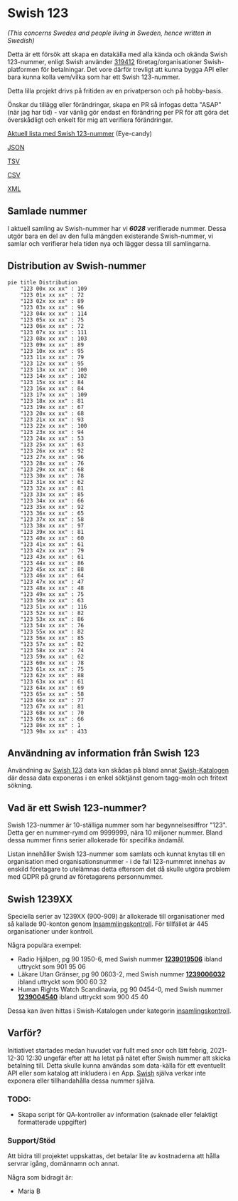 # Swish 123

*(This concerns Swedes and people living in Sweden, hence written in Swedish)*

Detta är ett försök att skapa en datakälla med alla kända och okända Swish 123-nummer, enligt Swish använder [319412](https://www.swish.nu/about-swish#Swish_in_numbers) företag/organisationer Swish-platformen för betalningar. Det vore därför trevligt att kunna bygga API eller bara kunna kolla vem/vilka som har ett Swish 123-nummer.

Detta lilla projekt drivs på fritiden av en privatperson och på hobby-basis.

Önskar du tillägg eller förändringar, skapa en PR så infogas detta "ASAP" (när jag har tid) - var vänlig gör endast en förändring per PR för att göra det överskådligt och enkelt för mig att verifiera förändringar.



[Aktuell lista med Swish 123-nummer](https://github.com/cisene/swish-123/blob/master/swish-123.md) (Eye-candy)

[JSON](https://github.com/cisene/swish-123/blob/master/json/swish-123-datasource.json)

[TSV](https://github.com/cisene/swish-123/blob/master/text/swish-123-datasource.tsv)

[CSV](https://github.com/cisene/swish-123/blob/master/text/swish-123-datasource.csv)

[XML](https://github.com/cisene/swish-123/blob/master/xml-data/swish-123-datasource.xml)



## Samlade nummer

I aktuell samling av Swish-nummer har vi ***6028*** verifierade nummer. Dessa utgör bara en del av den fulla mängden existerande Swish-nummer, vi samlar och verifierar hela tiden nya och lägger dessa till samlingarna.

## Distribution av Swish-nummer

```mermaid
pie title Distribution
    "123 00x xx xx" : 109
    "123 01x xx xx" : 72
    "123 02x xx xx" : 89
    "123 03x xx xx" : 96
    "123 04x xx xx" : 114
    "123 05x xx xx" : 75
    "123 06x xx xx" : 72
    "123 07x xx xx" : 111
    "123 08x xx xx" : 103
    "123 09x xx xx" : 89
    "123 10x xx xx" : 95
    "123 11x xx xx" : 79
    "123 12x xx xx" : 95
    "123 13x xx xx" : 100
    "123 14x xx xx" : 102
    "123 15x xx xx" : 84
    "123 16x xx xx" : 84
    "123 17x xx xx" : 109
    "123 18x xx xx" : 81
    "123 19x xx xx" : 67
    "123 20x xx xx" : 68
    "123 21x xx xx" : 93
    "123 22x xx xx" : 100
    "123 23x xx xx" : 94
    "123 24x xx xx" : 53
    "123 25x xx xx" : 63
    "123 26x xx xx" : 92
    "123 27x xx xx" : 96
    "123 28x xx xx" : 76
    "123 29x xx xx" : 68
    "123 30x xx xx" : 78
    "123 31x xx xx" : 62
    "123 32x xx xx" : 81
    "123 33x xx xx" : 85
    "123 34x xx xx" : 66
    "123 35x xx xx" : 92
    "123 36x xx xx" : 65
    "123 37x xx xx" : 58
    "123 38x xx xx" : 97
    "123 39x xx xx" : 81
    "123 40x xx xx" : 60
    "123 41x xx xx" : 61
    "123 42x xx xx" : 79
    "123 43x xx xx" : 61
    "123 44x xx xx" : 86
    "123 45x xx xx" : 88
    "123 46x xx xx" : 64
    "123 47x xx xx" : 47
    "123 48x xx xx" : 48
    "123 49x xx xx" : 75
    "123 50x xx xx" : 63
    "123 51x xx xx" : 116
    "123 52x xx xx" : 82
    "123 53x xx xx" : 86
    "123 54x xx xx" : 76
    "123 55x xx xx" : 82
    "123 56x xx xx" : 85
    "123 57x xx xx" : 82
    "123 58x xx xx" : 74
    "123 59x xx xx" : 62
    "123 60x xx xx" : 78
    "123 61x xx xx" : 75
    "123 62x xx xx" : 88
    "123 63x xx xx" : 61
    "123 64x xx xx" : 69
    "123 65x xx xx" : 58
    "123 66x xx xx" : 77
    "123 67x xx xx" : 81
    "123 68x xx xx" : 70
    "123 69x xx xx" : 66
    "123 86x xx xx" : 1
    "123 90x xx xx" : 433
```

## Användning av information från Swish 123

Användning av [Swish 123](https://github.com/cisene/swish-123) data kan skådas på bland annat [Swish-Katalogen](https://b19.se/swish-katalogen/) där dessa data exponeras i en enkel söktjänst genom tagg-moln och fritext sökning.



## Vad är ett Swish 123-nummer?

Swish 123-nummer är 10-ställiga nummer som har begynnelsesiffror "123". Detta ger en nummer-rymd om 9999999, nära 10 miljoner nummer. Bland dessa nummer finns serier allokerade för specifika ändamål. 

Listan innehåller Swish 123-nummer som samlats och kunnat knytas till en organisation med organisationsnummer - i de fall 123-nummret innehas av enskild företagare to utelämnas detta eftersom det då skulle utgöra problem med GDPR på grund av företagarens personnummer.



## Swish 1239XX

Speciella serier av 1239XX (900-909) är allokerade till organisationer med så kallade 90-konton genom [Insammlingskontroll](https://www.insamlingskontroll.se/90-konto-organisationer/). För tillfället är 445 organisationer under kontroll.

Några populära exempel:

* Radio Hjälpen, pg 90 1950-6, med Swish nummer **[1239019506](https://b19.se/swish-katalogen/1239019506)** ibland uttryckt som 901 95 06
* Läkare Utan Gränser, pg 90 0603-2, med Swish nummer **[1239006032](https://b19.se/swish-katalogen/1239006032)** ibland uttryckt som 900 60 32
* Human Rights Watch Scandinavia, pg 90 0454-0, med Swish nummer **[1239004540](https://b19.se/swish-katalogen/1239004540)** ibland uttryckt som 900 45 40

Dessa kan även hittas i Swish-Katalogen under kategorin [insamlingskontroll](https://b19.se/swish-katalogen/k/insamlingskontroll).



## Varför?

Initiativet startades medan huvudet var fullt med snor och lätt febrig, 2021-12-30 12:30 ungefär efter att ha letat på nätet efter Swish nummer att skicka betalning till. Detta skulle kunna användas som data-källa för ett eventuellt API eller som katalog att inkludera i en App. [Swish](https://swish.nu/) själva verkar inte exponera eller tillhandahålla dessa nummer själva. 



### TODO:

* Skapa script för QA-kontroller av information (saknade eller felaktigt formatterade uppgifter)


### Support/Stöd

Att bidra till projektet uppskattas, det betalar lite av kostnaderna att hålla servrar igång, domännamn och annat.

Några som bidragit är:
* Maria B
